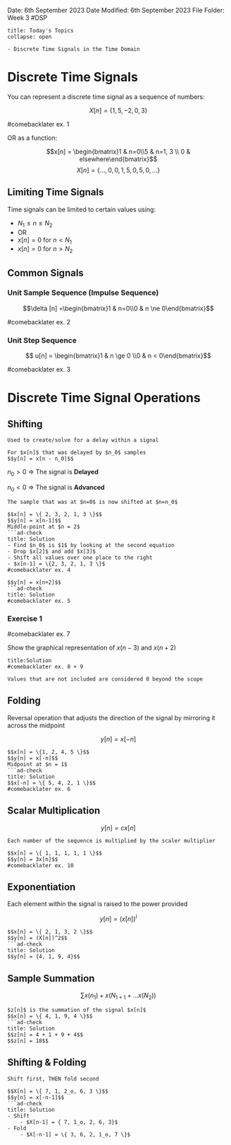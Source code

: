 Date: 6th September 2023
Date Modified: 6th September 2023
File Folder: Week 3
#DSP

```ad-abstract
title: Today's Topics
collapse: open

- Discrete Time Signals in the Time Domain

```

# Discrete Time Signals

You can represent a discrete time signal as a sequence of numbers:

$$X[n] = \{1, 5, -2, 0, 3 \}$$

#comebacklater ex. 1

OR as a function:

$$x[n] = \begin{bmatrix}1 & n=0\\5 & n=1, 3 \\ 0 & elsewhere\end{bmatrix}$$
$$X[n] = \{ ..., 0, 0, 1, 5, 0, 5, 0, ... \}$$
## Limiting Time Signals

Time signals can be limited to certain values using:
- $N_1 \le n \le N_2$
- OR
- $x[n] = 0$ for $n < N_1$
- $x[n] = 0$ for $n > N_2$

## Common Signals

### Unit Sample Sequence (Impulse Sequence)

$$\delta [n] =\begin{bmatrix}1 & n=0\\0 & n \ne 0\end{bmatrix}$$

#comebacklater ex. 2

### Unit Step Sequence

$$ u[n] = \begin{bmatrix}1 & n \ge 0 \\0 & n < 0\end{bmatrix}$$

#comebacklater ex. 3

# Discrete Time Signal Operations

## Shifting

```ad-important
Used to create/solve for a delay within a signal
```

```ad-summary
For $x[n]$ that was delayed by $n_0$ samples
$$y[n] = x[n - n_0]$$
```

$n_0 > 0$ => The signal is **Delayed**

$n_0 < 0$ => The signal is **Advanced**

```ad-note
The sample that was at $n=0$ is now shifted at $n=n_0$
```

```ad-example
$$x[n] = \{ 2, 3, 2, 1, 3 \}$$
$$y[n] = x[n-1]$$
Middle-point at $n = 2$
```ad-check
title: Solution
- Find $n_0$ is $1$ by looking at the second equation
- Drop $x[2]$ and add $x[3]$
- Shift all values over one place to the right
- $x[n-1] = \{2, 3, 2, 1, 3 \}$
#comebacklater ex. 4
```

```ad-example
$$y[n] = x[n+2]$$
```ad-check
title: Solution
#comebacklater ex. 5
```

### Exercise 1

#comebacklater ex. 7

Show the graphical representation of $x(n-3)$ and $x(n+2)$

```ad-check
title:Solution
#comebacklater ex. 8 + 9
```

```ad-note
Values that are not included are considered 0 beyond the scope
```



## Folding

Reversal operation that adjusts the direction of the signal by mirroring it across the midpoint

$$ y[n] = x[-n]$$

```ad-example
$$x[n] = \{1, 2, 4, 5 \}$$
$$y[n] = x[-n]$$
Midpoint at $n = 1$
```ad-check
title: Solution
$$x[-n] = \{ 5, 4, 2, 1 \}$$
#comebacklater ex. 6
```

## Scalar Multiplication

$$y[n] = cx[n]$$ 

```ad-summary
Each number of the sequence is multiplied by the scaler multiplier
```

```ad-example
$$x[n] = \{ 1, 1, 1, 1, 1 \}$$
$$y[n] = 3x[n]$$
#comebacklater ex. 10
```

## Exponentiation 

Each element within the signal is raised to the power provided

$$ y[n] = (x[n])^l$$

```ad-example
$$x[n] = \{ 2, 1, 3, 2 \}$$
$$y[n] = (X[n])^2$$
```ad-check
title: Solution
$$y[n] = {4, 1, 9, 4}$$
```

## Sample Summation

$$\sum x(n_1) + x(N_{1+1}+... x(N_2))$$

```ad-example
$z[n]$ is the summation of the signal $x[n]$
$$x[n] = \{ 4, 1, 9, 4 \}$$
```ad-check
title: Solution
$$z[n] = 4 + 1 + 9 + 4$$
$$z[n] = 18$$
```

## Shifting & Folding

```ad-important
Shift first, THEN fold second
```

```ad-example
$$X[n] = \{ 7, 1, 2_o, 6, 3 \}$$
$$y[n] = x[-n-1]$$
```ad-check
title: Solution
- Shift
	- $X[n-1] = { 7, 1_o, 2, 6, 3}$
- Fold
	- $X[-n-1] = \{ 3, 6, 2, 1_o, 7 \}$
```
